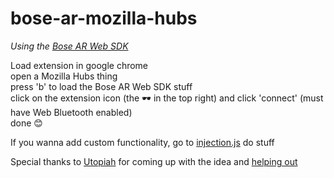 # bose-ar-mozilla-hubs

_Using the [Bose AR Web SDK](https://github.com/zakaton/Bose-Frames-Web-SDK)_

Load extension in google chrome  
open a Mozilla Hubs thing  
press 'b' to load the Bose AR Web SDK stuff  
click on the extension icon (the 🕶 in the top right) and click 'connect' (must have Web Bluetooth enabled)  
done 😊  

If you wanna add custom functionality, go to [injection.js](https://github.com/zakaton/bose-ar-mozilla-hubs/blob/master/injection.js#L61) do stuff

Special thanks to [Utopiah](https://github.com/Utopiah) for coming up with the idea and [helping out](https://github.com/zakaton/bose-ar-mozilla-hubs/blob/master/injection.js#L36)
